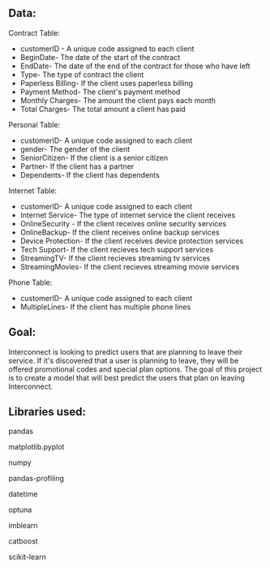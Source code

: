 ## Data:

Contract Table:
- customerID - A unique code assigned to each client
- BeginDate- The date of the start of the contract
- EndDate- The date of the end of the contract for those who have left 
- Type- The type of contract the client
- Paperless Billing- If the client uses paperless billing 
- Payment Method- The client's payment method
- Monthly Charges- The amount the client pays each month
- Total Charges- The total amount a client has paid

Personal Table:

- customerID- A unique code assigned to each client
- gender- The gender of the client
- SeniorCitizen- If the client is a senior citizen
- Partner- If the client has a partner
- Dependents- If the client has dependents

Internet Table:

- customerID- A unique code assigned to each client
- Internet Service- The type of internet service the client receives
- OnlineSecurity - If the client receives online security services
- OnlineBackup- If the client receives online backup services
- Device Protection- If the client receives device protection services
- Tech Support- If the client recieves tech support services
- StreamingTV- If the client recieves streaming tv services
- StreamingMovies- If the client recieves streaming movie services

Phone Table:

- customerID- A unique code assigned to each client
- MultipleLines- If the client has multiple phone lines



## Goal:

Interconnect is looking to predict users that are planning to leave their service. If it's discovered that a user is planning to leave, they will be offered promotional codes and special plan options. The goal of this project is to create a model that will best predict the users that plan on leaving Interconnect.

## Libraries used:

pandas

matplotlib.pyplot

numpy

pandas-profiling

datetime

optuna

imblearn

catboost

scikit-learn




